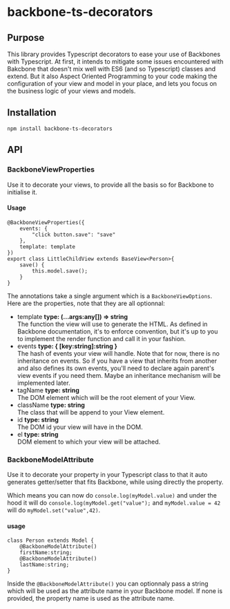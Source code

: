 # backbone-ts-decorators

## Purpose
This library provides Typescript decorators to ease your use of Backbones with Typescript.
At first, it intends to mitigate some issues encountered with Bakcbone that doesn't mix well
with ES6 (and so Typescript) classes and extend. But it also Aspect Oriented Programming to your 
code making the configuration of your view and model in your place, and lets you focus
on the business logic of your views and models.

## Installation

`npm install backbone-ts-decorators`

## API

### BackboneViewProperties
Use it to decorate your views, to provide all the basis so for Backbone to initialise it.

#### Usage
```
@BackboneViewProperties({  
    events: {  
        "click button.save": "save"  
    },  
    template: template  
})  
export class LittleChildView extends BaseView<Person>{  
    save() {  
        this.model.save();  
    }  
}
```

The annotations take a single argument which is a `BackboneViewOptions`.
Here are the properties, note that they are all optionnal:
* template __type: (...args:any[]) => string__  
The function the view will use to generate the HTML. As defined in Backbone documentation,
it's to enforce convention, but it's up to you to implement the render function and call it
in your fashion.
* events __type: { [key:string]:string }__  
The hash of events your view will handle. Note that for now, there is no inheritance on events.
So if you have a view that inherits from another and also defines its own events, you'll need to 
declare again parent's view events if you need them. Maybe an inheritance mechanism will be implemented later.
* tagName __type: string__  
The DOM element which will be the root element of your View.
* className __type: string__  
The class that will be append to your View element.
* id __type: string__  
The DOM id your view will have in the DOM.
* el __type: string__  
DOM element to which your view will be attached.
 
### BackboneModelAttribute
Use it to decorate your property in your Typescript class to that it auto generates getter/setter
that fits Backbone, while using directly the property.

Which means you can now do `console.log(myModel.value)` and under the hood it will do
`console.log(myModel.get("value");` and `myModel.value = 42` will do `myModel.set("value",42)`.

#### usage
```
class Person extends Model {  
    @BackboneModelAttribute()  
    firstName:string;  
    @BackboneModelAttribute()  
    lastName:string;  
}
```

Inside the `@BackboneModelAttribute()` you can optionnaly pass a string which will be used as the attribute 
name in your Backbone model. If none is provided, the property name is used as the attribute name.